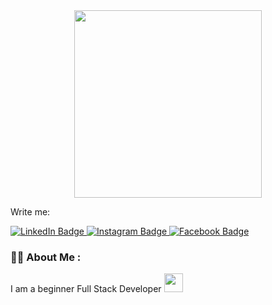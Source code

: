 <div id="header" align="center">
  <img src="https://media.giphy.com/media/f3iwJFOVOwuy7K6FFw/giphy.gif" width="300"/>
</div>

  Write me:

<div id="badges">
    <a href="https://www.linkedin.com/in/andrii-dorokhov-4a700b132">
  <img src="https://img.shields.io/badge/LinkedIn-blue?style=for-the-badge&logo=linkedin&logoColor=white" alt="LinkedIn Badge"/>
      </a>
    <a href="https://www.instagram.com/wedpositive">
      <img src="https://img.shields.io/badge/Instagram-red?style=for-the-badge&logo=instagram&logoColor=white" alt="Instagram Badge"/>
        </a>
    <a href="https://www.facebook.com/wedpositive">
  <img src="https://img.shields.io/badge/Facebook-blue?style=for-the-badge&logo=facebook&logoColor=white" alt="Facebook Badge"/>
        </a>
</div>


### :man_technologist: About Me :

  I am a beginner Full Stack Developer <img src="https://media.giphy.com/media/WUlplcMpOCEmTGBtBW/giphy.gif" width="30">

  

<div align="center">
  <img src="https://komarev.com/ghpvc/?username=AndriiDorohov-github-username&style=flat-square&color=blue" alt=""/>
</div>


<!--
**AndriiDorohov/AndriiDorohov** is a ✨ _special_ ✨ repository because its `README.md` (this file) appears on your GitHub profile.

Here are some ideas to get you started:

- 🔭 I’m currently working on ...
- 🌱 I’m currently learning ...
- 👯 I’m looking to collaborate on ...
- 🤔 I’m looking for help with ...
- 💬 Ask me about ...
- 📫 How to reach me: ...
- 😄 Pronouns: ...
- ⚡ Fun fact: ...
-->

